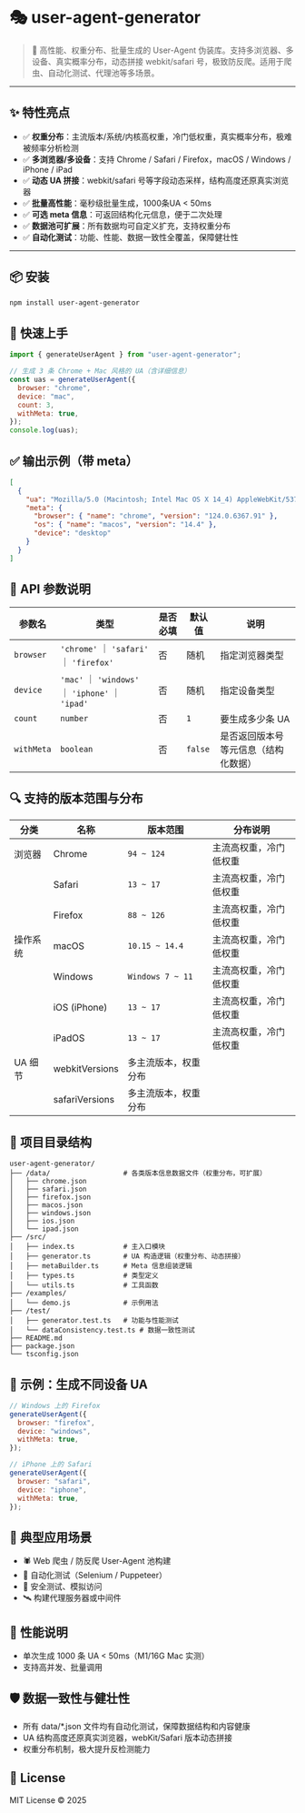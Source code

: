 # 🎭 user-agent-generator

> 🚀 高性能、权重分布、批量生成的 User-Agent 伪装库。支持多浏览器、多设备、真实概率分布，动态拼接 webkit/safari 号，极致防反爬。适用于爬虫、自动化测试、代理池等多场景。

---

## ✨ 特性亮点

- ✅ **权重分布**：主流版本/系统/内核高权重，冷门低权重，真实概率分布，极难被频率分析检测
- ✅ **多浏览器/多设备**：支持 Chrome / Safari / Firefox，macOS / Windows / iPhone / iPad
- ✅ **动态 UA 拼接**：webkit/safari 号等字段动态采样，结构高度还原真实浏览器
- ✅ **批量高性能**：毫秒级批量生成，1000条UA < 50ms
- ✅ **可选 meta 信息**：可返回结构化元信息，便于二次处理
- ✅ **数据池可扩展**：所有数据均可自定义扩充，支持权重分布
- ✅ **自动化测试**：功能、性能、数据一致性全覆盖，保障健壮性

---

## 📦 安装

```bash
npm install user-agent-generator
```

## 🔧 快速上手

```js
import { generateUserAgent } from "user-agent-generator";

// 生成 3 条 Chrome + Mac 风格的 UA（含详细信息）
const uas = generateUserAgent({
  browser: "chrome",
  device: "mac",
  count: 3,
  withMeta: true,
});
console.log(uas);
```

## ✅ 输出示例（带 meta）

```json
[
  {
    "ua": "Mozilla/5.0 (Macintosh; Intel Mac OS X 14_4) AppleWebKit/537.36 (KHTML, like Gecko) Chrome/124.0.6367.91 Safari/537.36",
    "meta": {
      "browser": { "name": "chrome", "version": "124.0.6367.91" },
      "os": { "name": "macos", "version": "14.4" },
      "device": "desktop"
    }
  }
]
```

## 🧰 API 参数说明

| 参数名     | 类型                                             | 是否必填 | 默认值  | 说明                                 |
| ---------- | ------------------------------------------------ | -------- | ------- | ------------------------------------ |
| `browser`  | `'chrome'` ｜ `'safari'` ｜ `'firefox'`          | 否       | 随机    | 指定浏览器类型                       |
| `device`   | `'mac'` ｜ `'windows'` ｜ `'iphone'` ｜ `'ipad'` | 否       | 随机    | 指定设备类型                         |
| `count`    | `number`                                         | 否       | `1`     | 要生成多少条 UA                      |
| `withMeta` | `boolean`                                        | 否       | `false` | 是否返回版本号等元信息（结构化数据） |

## 🔍 支持的版本范围与分布

| 分类     | 名称           | 版本范围             | 分布说明               |
| -------- | -------------- | -------------------- | ---------------------- |
| 浏览器   | Chrome         | `94 ~ 124`           | 主流高权重，冷门低权重 |
|          | Safari         | `13 ~ 17`            | 主流高权重，冷门低权重 |
|          | Firefox        | `88 ~ 126`           | 主流高权重，冷门低权重 |
| 操作系统 | macOS          | `10.15 ~ 14.4`       | 主流高权重，冷门低权重 |
|          | Windows        | `Windows 7 ~ 11`     | 主流高权重，冷门低权重 |
|          | iOS (iPhone)   | `13 ~ 17`            | 主流高权重，冷门低权重 |
|          | iPadOS         | `13 ~ 17`            | 主流高权重，冷门低权重 |
| UA 细节  | webkitVersions | 多主流版本，权重分布 |
|          | safariVersions | 多主流版本，权重分布 |

## 📁 项目目录结构

```
user-agent-generator/
├── /data/                  # 各类版本信息数据文件（权重分布，可扩展）
│   ├── chrome.json
│   ├── safari.json
│   ├── firefox.json
│   ├── macos.json
│   ├── windows.json
│   ├── ios.json
│   └── ipad.json
├── /src/
│   ├── index.ts            # 主入口模块
│   ├── generator.ts        # UA 构造逻辑（权重分布、动态拼接）
│   ├── metaBuilder.ts      # Meta 信息组装逻辑
│   ├── types.ts            # 类型定义
│   └── utils.ts            # 工具函数
├── /examples/
│   └── demo.js             # 示例用法
├── /test/
│   ├── generator.test.ts   # 功能与性能测试
│   └── dataConsistency.test.ts # 数据一致性测试
├── README.md
├── package.json
└── tsconfig.json
```

## 🧪 示例：生成不同设备 UA

```js
// Windows 上的 Firefox
generateUserAgent({
  browser: "firefox",
  device: "windows",
  withMeta: true,
});

// iPhone 上的 Safari
generateUserAgent({
  browser: "safari",
  device: "iphone",
  withMeta: true,
});
```

## 🧠 典型应用场景

- 🕷️ Web 爬虫 / 防反爬 User-Agent 池构建
- 🤖 自动化测试（Selenium / Puppeteer）
- 🔐 安全测试、模拟访问
- 🛰️ 构建代理服务器或中间件

## 🚀 性能说明

- 单次生成 1000 条 UA < 50ms（M1/16G Mac 实测）
- 支持高并发、批量调用

## 🛡️ 数据一致性与健壮性

- 所有 data/\*.json 文件均有自动化测试，保障数据结构和内容健康
- UA 结构高度还原真实浏览器，webKit/Safari 版本动态拼接
- 权重分布机制，极大提升反检测能力

## 📃 License

MIT License © 2025
